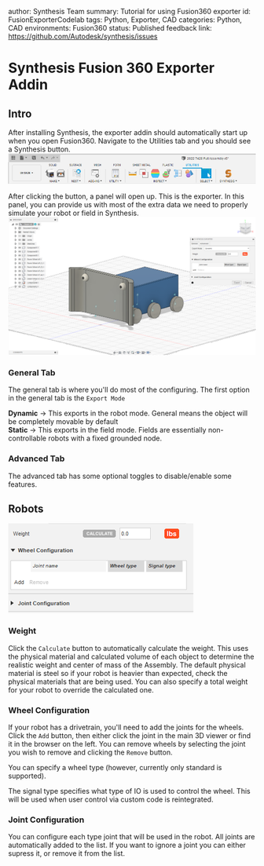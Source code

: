 author: Synthesis Team
summary: Tutorial for using Fusion360 exporter
id: FusionExporterCodelab
tags: Python, Exporter, CAD
categories: Python, CAD
environments: Fusion360
status: Published
feedback link: https://github.com/Autodesk/synthesis/issues

# Synthesis Fusion 360 Exporter Addin

## Intro

After installing Synthesis, the exporter addin should automatically start up when you open Fusion360. Navigate to the Utilities tab and you should see a Synthesis button.
![image_caption](img/fusion/exporter-button.png)

After clicking the button, a panel will open up. This is the exporter. In this panel, you can provide us with most of the extra data we need to properly simulate your robot or field in Synthesis.
![image_caption](img/fusion/exporter-panel.png)

### General Tab

The general tab is where you'll do most of the configuring.
The first option in the general tab is the `Export Mode`

**Dynamic** -> This exports in the robot mode. General means the object will be completely movable by default\
**Static** -> This exports in the field mode. Fields are essentially non-controllable robots with a fixed grounded node.

### Advanced Tab

The advanced tab has some optional toggles to disable/enable some features.

## Robots
![image](img/fusion/exporter-robot.png)

### Weight

Click the `Calculate` button to automatically calculate the weight. This uses the physical material and calculated volume of each object to determine the realistic weight and center of mass of the Assembly.
The default physical material is steel so if your robot is heavier than expected, check the physical materials that are being used.
You can also specify a total weight for your robot to override the calculated one.

### Wheel Configuration

If your robot has a drivetrain, you'll need to add the joints for the wheels. Click the `Add` button, then either click the joint in the main 3D viewer or find it in the browser on the left. You can remove wheels by selecting the joint you wish to remove and clicking the `Remove` button.

You can specify a wheel type (however, currently only standard is supported).

The signal type specifies what type of IO is used to control the wheel. This will be used when user control via custom code is reintegrated.

### Joint Configuration

You can configure each type joint that will be used in the robot. All joints are automatically added to the list. If you want to ignore a joint you can either supress it, or remove it from the list.

